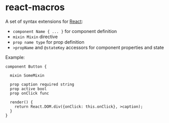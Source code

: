 # react-macros

A set of syntax extensions for [React][react]:

  * `component Name { ... }` for component definition
  * `mixin Mixin` directive
  * `prop name type` for prop definition
  * `>propName` and `@stateKey` accessors for component properties and state

Example:
    
    component Button {

      mixin SomeMixin

      prop caption required string
      prop active bool
      prop onClick func

      render() {
        return React.DOM.div({onClick: this.onClick}, >caption);
      }
    }

[react]: http://facebook.github.io/react/
